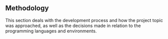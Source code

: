 ## Methodology

This section deals with the development process and how the project topic was approached, as well as the decisions made in relation to the programming languages and environments.
